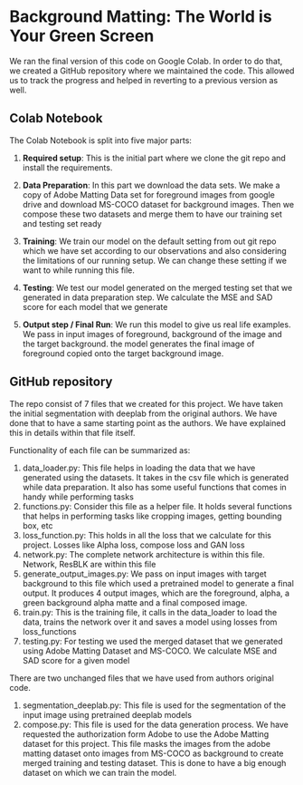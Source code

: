 # Background Matting: The World is Your Green Screen

We ran the final version of this code on Google Colab.
In order to do that, we created a GitHub repository where we maintained the code.
This allowed us to track the progress and helped in reverting to a previous version as well.

## Colab Notebook

The Colab Notebook is split into five major parts:

1. **Required setup**: This is the initial part where we clone the git repo and install the requirements.

2. **Data Preparation**: In this part we download the data sets. We make a copy of Adobe Matting Data set for foreground images from google drive and download MS-COCO dataset for background images. Then we compose these two datasets and merge them to have our training set and testing set ready

3. **Training**: We train our model on the default setting from out git repo which we have set according to our observations and also considering the limitations of our running setup. We can change these setting if we want to while running this file.

4. **Testing**: We test our model generated on the merged testing set that we generated in data preparation step. We calculate the MSE and SAD score for each model that we generate

5. **Output step / Final Run**: We run this model to give us real life examples. We pass in input images of foreground, background of the image and the target background. the model generates the final image of foreground copied onto the target background image.

## GitHub repository

The repo consist of 7 files that we created for this project. We have taken the initial segmentation with deeplab from the original authors.
We have done that to have a same starting point as the authors. We have explained this in details within that file itself.

Functionality of each file can be summarized as:

1. data_loader.py: This file helps in loading the data that we have generated using the datasets. It takes in the csv file which is generated while data preparation. It also has some useful functions that comes in handy while performing tasks
2. functions.py: Consider this file as a helper file. It holds several functions that helps in performing tasks like cropping images, getting bounding box, etc
3. loss_function.py: This holds in all the loss that we calculate for this project. Losses like Alpha loss, compose loss and GAN loss
4. network.py: The complete network architecture is within this file. Network, ResBLK are within this file
5. generate_output_images.py: We pass on input images with target background to this file which used a pretrained model to generate a final output. It produces 4 output images, which are the foreground, alpha, a green background alpha matte and a final composed image.
6. train.py: This is the training file, it calls in the data_loader to load the data, trains the network over it and saves a model using losses from loss_functions
7. testing.py: For testing we used the merged dataset that we generated using Adobe Matting Dataset and MS-COCO. We calculate MSE and SAD score for a given model

There are two unchanged files that we have used from authors original code. 

1. segmentation_deeplab.py: This file is used for the segmentation of the input image using pretrained deeplab models
2. compose.py: This file is used for the data generation process. We have requested the authorization form Adobe to use the Adobe Matting dataset for this project. This file masks the images from the adobe matting dataset onto images from MS-COCO as background to create merged training and testing dataset. This is done to have a big enough dataset on which we can train the model. 


